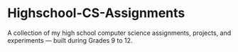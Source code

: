 # Highschool-CS-Assignments
A collection of my high school computer science assignments, projects, and experiments — built during Grades 9 to 12.
